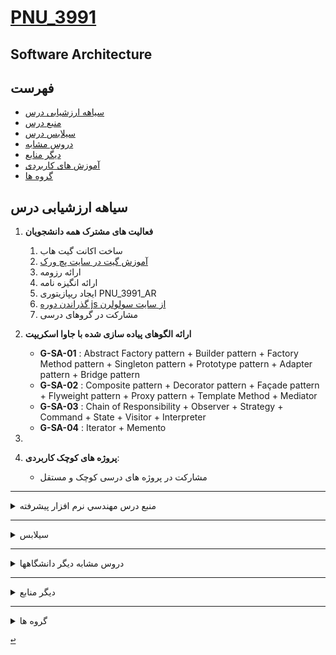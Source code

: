 <a name="TOC"></a>
# [PNU_3991](https://github.com/AliRazavi-edu/PNU_3991#TOC)

## Software Architecture 
## فهرست
- [سیاهه ارزشیابی درس](#Evaluation)
- [منبع درس](#CourseRef)
- [سیلابس درس](#Curriculum)
- [دروس مشابه](#RelatedCourses)
- [دیگر منابع](#RelatedRef)
- [آموزش های کاربردی](#eLearning)
- [گروه ها](#Groups)

<a name="Evaluation"></a>
## سیاهه ارزشیابی درس

1. **فعالیت های مشترک همه دانشجویان**
    1. ساخت اکانت گیت هاب
    2. [آموزش گیت در سایت پچ ورک](http://jlord.us/patchwork/)
    3. ارائه رزومه
    4. ارائه انگیزه نامه
    5. ایجاد ریپازیتوری PNU_3991_AR
    6. [گذراندن دوره js از سایت سولولرن](http://Sololearn.com)
    7. مشارکت در گروهای درسی

2. **ارائه الگوهای پیاده سازی شده با جاوا اسکریپت** 
    - **G-SA-01** : Abstract Factory pattern + Builder pattern + Factory Method pattern + Singleton pattern + Prototype pattern + Adapter pattern + Bridge pattern
    - **G-SA-02** : Composite pattern + Decorator pattern + Façade pattern + Flyweight pattern + Proxy pattern + Template Method + Mediator	
    - **G-SA-03** : Chain of Responsibility + Observer + Strategy + Command + State + Visitor + Interpreter
    - **G-SA-04** : Iterator + Memento 
    
3.    
   
4. **پروژه های کوچک کاربردی**:
    - مشارکت در پروژه های درسی کوچک و مستقل
    
-----------------------------
<a name="CourseRef"></a>
<details>
    <summary>منبع درس  مهندسي نرم افزار پيشرفته</summary>

>## (منبع درس معماری نرم افزار ( 01-1115280

## Software Architecture

> 1115280-01 -درس معماري نرم افزار 

- [پاورپوینت ها](https://people.eecs.ku.edu/~hossein/Teaching/Sp13/818/Lectures/SA-Practice/)
    
###    (Software Architecture in Practice Third Edition-Len Bass )

<a href="https://www.ebooksworld.ir/post/index/419/%D8%AF%D8%A7%D9%86%D9%84%D9%88%D8%AF-%DA%A9%D8%AA%D8%A7%D8%A8-software-architecture-in-practice-3rd-edition"><img src="https://github.com/AliRazavi-edu/PNU_3991/blob/master/_Image/SoftwareArchitecture.png"> </a>
# Table of contents
## Preface xv
## Reader’s Guide xvii
## Acknowledgments xix
## PART ONE INTRODUCTION
- [CHAPTER 1 What Is Software architecture? **](https://people.eecs.ku.edu/~hossein/Teaching/Sp13/818/Lectures/SA-Practice/Chapter%2001.pptx)
- [CHAPTER 2 Why Is Software architecture Important? **](https://people.eecs.ku.edu/~hossein/Teaching/Sp13/818/Lectures/SA-Practice/Chapter%2002.pptx)
- [CHAPTER 3 The Many contexts of Software architecture **](https://people.eecs.ku.edu/~hossein/Teaching/Sp13/818/Lectures/SA-Practice/Chapter%2003.pptx)
## PART TWO QUALITY ATTRIBUTES
- [CHAPTER 4 understanding Quality attributes **](https://people.eecs.ku.edu/~hossein/Teaching/Sp13/818/Lectures/SA-Practice/Chapter%2004.pptx)
- [CHAPTER 5 Availability **](https://people.eecs.ku.edu/~hossein/Teaching/Sp13/818/Lectures/SA-Practice/Chapter%2005.pptx)
- [CHAPTER 6 Interoperability **](https://people.eecs.ku.edu/~hossein/Teaching/Sp13/818/Lectures/SA-Practice/Chapter%2006.pptx)
- [CHAPTER 7 Modifiability  **](https://people.eecs.ku.edu/~hossein/Teaching/Sp13/818/Lectures/SA-Practice/Chapter%2007.pptx)
- [CHAPTER 8 Performance **](https://people.eecs.ku.edu/~hossein/Teaching/Sp13/818/Lectures/SA-Practice/Chapter%2008.pptx)
- [CHAPTER 9 Security **](https://people.eecs.ku.edu/~hossein/Teaching/Sp13/818/Lectures/SA-Practice/Chapter%2009.pptx)
- [CHAPTER 10 Testability **](https://people.eecs.ku.edu/~hossein/Teaching/Sp13/818/Lectures/SA-Practice/Chapter%2010.pptx)
- [CHAPTER 11 Usability **](https://people.eecs.ku.edu/~hossein/Teaching/Sp13/818/Lectures/SA-Practice/Chapter%2011.pptx)
- [CHAPTER 12 Other Quality attributes **](https://people.eecs.ku.edu/~hossein/Teaching/Sp13/818/Lectures/SA-Practice/Chapter%2012.pptx)
- [CHAPTER 13 Architectural tactics and Patterns **](https://people.eecs.ku.edu/~hossein/Teaching/Sp13/818/Lectures/SA-Practice/Chapter%2013.pptx)
- [CHAPTER 14 Quality attribute Modeling and analysis **](https://people.eecs.ku.edu/~hossein/Teaching/Sp13/818/Lectures/SA-Practice/Chapter%2014.pptx)
## PART THREE ARCHITECTURE IN THE LIFE CYCLE
- CHAPTER 15 Architecture in agile Projects
- CHAPTER 16 Architecture and requirements
- CHAPTER 17 Designing an architecture
- CHAPTER 18 Documenting Software architectures
- CHAPTER 19 Architecture, Implementation, and testing
- CHAPTER 20 Architecture reconstruction and conformance
- CHAPTER 21 Architecture Evaluation
- CHAPTER 22 Management and Governance
## PART FOuR ARCHITECTURE AND BUSINESS
- CHAPTER 23 Economic analysis of architectures
- CHAPTER 24 Architecture competence
- CHAPTER 25 Architecture and Software Product lines
## PART FIVE THE BRAVE NEW WORLD
- CHAPTER 26 Architecture in the cloud
- CHAPTER 27 Architectures for the Edge
- CHAPTER 28 Epilogue
## References
## About the Authors
## Index

[<kbd>↩</kbd>](#TOC)

</details>

---------------------
<a name="Curriculum"></a>
<details>
    <summary>سیلابس</summary>


>## [سیلابس وزرات علوم برای درس معماري نرم افزار](https://github.com/AliRazavi-edu/PNU_3991/blob/master/_Syllabus/Educ_1140_0_SA.pdf)  

[<kbd>↩</kbd>](#TOC)
</details>

----------
<a name="RelatedCourses"></a>
<details>
    <summary>دروس مشابه دیگر دانشگاهها</summary>

[<kbd>↩</kbd>](#TOC)
</details>

---------------

<a name="RelatedRef"></a>
<details>
    <summary>دیگر منابع</summary>

> ## دیگر منابع
[Software Architecture: Foundations, Theory, and Practice](https://www.softwarearchitecturebook.com/)

[<kbd>↩</kbd>](#TOC)

</details>

---------------
<a name="Groups"></a>
<details>
    <summary>گروه ها</summary>

## گروه ها

<a name="G-S01"></a>
1. G-S01
    1. [_SA-19_سحر زيني وندمقدم](https://github.com/AliRazavi-edu/PNU_3991/tree/master/_MSc/SoftwareArchitecture/19_%D8%B3%D8%AD%D8%B1%20%D8%B2%D9%8A%D9%86%D9%8A%20%D9%88%D9%86%D8%AF%D9%85%D9%82%D8%AF%D9%85)    
    1. [_SA-18_سامره زارع](https://github.com/AliRazavi-edu/PNU_3991/tree/master/_MSc/SoftwareArchitecture/18_%D8%B3%D8%A7%D9%85%D8%B1%D9%87%20%D8%B2%D8%A7%D8%B1%D8%B9)    
    1. [_SA-20_عليرضا سعيدي پور](https://github.com/AliRazavi-edu/PNU_3991/tree/master/_MSc/SoftwareArchitecture/20_%D8%B9%D9%84%D9%8A%D8%B1%D8%B6%D8%A7%20%D8%B3%D8%B9%D9%8A%D8%AF%D9%8A%20%D9%BE%D9%88%D8%B1)    
    1. [_SA-27_كلثوم محمدي](https://github.com/AliRazavi-edu/PNU_3991/tree/master/_MSc/SoftwareArchitecture/27_%D9%83%D9%84%D8%AB%D9%88%D9%85%20%D9%85%D8%AD%D9%85%D8%AF%D9%8A) 
    1. [_SA-30_علي مهرايي](https://github.com/AliRazavi-edu/PNU_3991/tree/master/_MSc/SoftwareArchitecture/30_%D8%B9%D9%84%D9%8A%20%D9%85%D9%87%D8%B1%D8%A7%D9%8A%D9%8A) 
    1. [_SA-10_پروانه خاني همت اباد](https://github.com/AliRazavi-edu/PNU_3991/tree/master/_MSc/SoftwareArchitecture/10_%D9%BE%D8%B1%D9%88%D8%A7%D9%86%D9%87%20%D8%AE%D8%A7%D9%86%D9%8A%20%D9%87%D9%85%D8%AA%20%D8%A7%D8%A8%D8%A7%D8%AF)    
    1. [_SA-13_سحر رجبي](https://github.com/AliRazavi-edu/PNU_3991/tree/master/_MSc/SoftwareArchitecture/13_%D8%B3%D8%AD%D8%B1%20%D8%B1%D8%AC%D8%A8%D9%8A)
    
[<kbd>↩</kbd>](#TOC)
<a name="G-S01"></a>
2. G-S02
    1. [_SA-05_مرضيه بهالوهوره](https://github.com/AliRazavi-edu/PNU_3991/tree/master/_MSc/SoftwareArchitecture/05_%D9%85%D8%B1%D8%B6%D9%8A%D9%87%20%D8%A8%D9%87%D8%A7%D9%84%D9%88%D9%87%D9%88%D8%B1%D9%87)    
    1. [_SA-06_بهرام بهنژاد](https://github.com/AliRazavi-edu/PNU_3991/tree/master/_MSc/SoftwareArchitecture/06_%D8%A8%D9%87%D8%B1%D8%A7%D9%85%20%D8%A8%D9%87%D9%86%DA%98%D8%A7%D8%AF)    
    1. [_SA-15_عليرضا رزمجو](https://github.com/AliRazavi-edu/PNU_3991/tree/master/_MSc/SoftwareArchitecture/15_%D8%B9%D9%84%D9%8A%D8%B1%D8%B6%D8%A7%20%D8%B1%D8%B2%D9%85%D8%AC%D9%88)    
    1. [_SA-16_بهناز رفيعي](https://github.com/AliRazavi-edu/PNU_3991/tree/master/_MSc/SoftwareArchitecture/16_%D8%A8%D9%87%D9%86%D8%A7%D8%B2%20%D8%B1%D9%81%D9%8A%D8%B9%D9%8A) 
    1. [_SA-22_زهرا صالح زاده](https://github.com/AliRazavi-edu/PNU_3991/tree/master/_MSc/SoftwareArchitecture/22_%D8%B2%D9%87%D8%B1%D8%A7%20%D8%B5%D8%A7%D9%84%D8%AD%20%D8%B2%D8%A7%D8%AF%D9%87) 
    1. [_SA-24_پوريا صفري](https://github.com/AliRazavi-edu/PNU_3991/tree/master/_MSc/SoftwareArchitecture/24_%D9%BE%D9%88%D8%B1%D9%8A%D8%A7%20%D8%B5%D9%81%D8%B1%D9%8A)
    1. [_SA-26_مهتاب محمد](https://github.com/AliRazavi-edu/PNU_3991/tree/master/_MSc/SoftwareArchitecture/26_%D9%85%D9%87%D8%AA%D8%A7%D8%A8%20%D9%85%D8%AD%D9%85%D8%AF)
    
[<kbd>↩</kbd>](#TOC)
<a name="G-S01"></a>
3. G-S03
    1. [_SA-04_سالار بهادر](https://github.com/AliRazavi-edu/PNU_3991/tree/master/_MSc/SoftwareArchitecture/04_%D8%B3%D8%A7%D9%84%D8%A7%D8%B1%20%D8%A8%D9%87%D8%A7%D8%AF%D8%B1)    
    1. [_SA-03_جمال بختياري](https://github.com/AliRazavi-edu/PNU_3991/tree/master/_MSc/SoftwareArchitecture/03_%D8%AC%D9%85%D8%A7%D9%84%20%D8%A8%D8%AE%D8%AA%D9%8A%D8%A7%D8%B1%D9%8A)    
    1. [_SA-31_علی ارجمند](https://github.com/AliRazavi-edu/PNU_3991/tree/master/_MSc/SoftwareArchitecture/31_%D8%B9%D9%84%DB%8C%20%D8%A7%D8%B1%D8%AC%D9%85%D9%86%D8%AF)    
    1. [_SA-]() 
    1. [_SA-]()
    1. [_SA-]() 
    1. [_SA-]()
   
[<kbd>↩</kbd>](#TOC)
<a name="G-S01"></a>
4. G-S04
    1. [_SA-]()    
    1. [_SA-]()    
    1. [_SA-]()    
    1. [_SA-]() 
    1. [_SA-]()
    1. [_SA-]() 
    1. [_SA-]()
    
[<kbd>↩</kbd>](#TOC)
<a name="G-S01"></a>
5. G-S05
    1. [_SA-]()    
    1. [_SA-]()    
    1. [_SA-]()    
    1. [_SA-]() 
    1. [_SA-]()
    1. [_SA-]() 
    1. [_SA-]()
    
</details>


[<kbd>↩</kbd>](#TOC)


